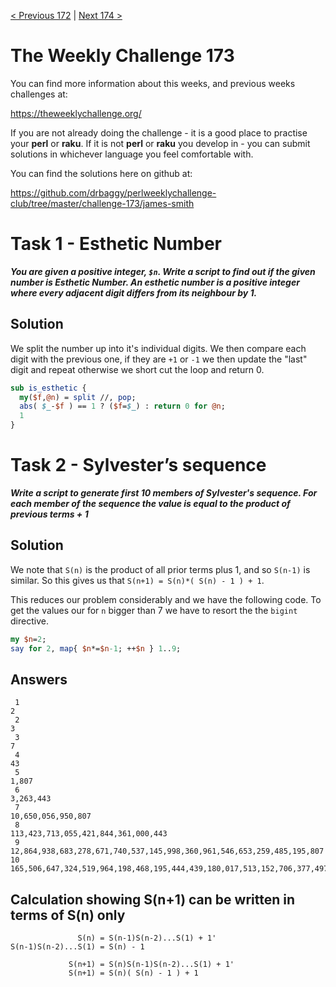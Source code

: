 [< Previous 172](https://github.com/drbaggy/perlweeklychallenge-club/tree/master/challenge-172/james-smith) |
[Next 174 >](https://github.com/drbaggy/perlweeklychallenge-club/tree/master/challenge-174/james-smith)

# The Weekly Challenge 173

You can find more information about this weeks, and previous weeks challenges at:

  https://theweeklychallenge.org/

If you are not already doing the challenge - it is a good place to practise your
**perl** or **raku**. If it is not **perl** or **raku** you develop in - you can
submit solutions in whichever language you feel comfortable with.

You can find the solutions here on github at:

https://github.com/drbaggy/perlweeklychallenge-club/tree/master/challenge-173/james-smith

# Task 1 - Esthetic Number

***You are given a positive integer, `$n`. Write a script to find out if the given number is Esthetic Number. An esthetic number is a positive integer where every adjacent digit differs from its neighbour by 1.***

## Solution

We split the number up into it's individual digits. We then compare each digit with the previous one, if they are `+1` or `-1` we then update the "last" digit and repeat otherwise we short cut the loop and return 0.

```perl
sub is_esthetic {
  my($f,@n) = split //, pop;
  abs( $_-$f ) == 1 ? ($f=$_) : return 0 for @n;
  1
}
```

# Task 2 - Sylvester’s sequence

***Write a script to generate first 10 members of Sylvester's sequence. For each member of the sequence the value is equal to the product of previous terms + 1***

## Solution

We note that `S(n)` is the product of all prior terms plus 1, and so `S(n-1)` is similar. So this gives us that `S(n+1) = S(n)*( S(n) - 1 ) + 1`.

This reduces our problem considerably and we have the following code. To get the values our for `n` bigger than 7 we have to resort the the `bigint` directive.

```perl
my $n=2;
say for 2, map{ $n*=$n-1; ++$n } 1..9;
```

## Answers
```
 1                                                                                                                                            2
 2                                                                                                                                            3
 3                                                                                                                                            7
 4                                                                                                                                           43
 5                                                                                                                                        1,807
 6                                                                                                                                    3,263,443
 7                                                                                                                           10,650,056,950,807
 8                                                                                                          113,423,713,055,421,844,361,000,443
 9                                                                       12,864,938,683,278,671,740,537,145,998,360,961,546,653,259,485,195,807
10  165,506,647,324,519,964,198,468,195,444,439,180,017,513,152,706,377,497,841,851,388,766,535,868,639,572,406,808,911,988,131,737,645,185,443
```

## Calculation showing S(n+1) can be written in terms of S(n) only
```
               S(n) = S(n-1)S(n-2)...S(1) + 1'
S(n-1)S(n-2)...S(1) = S(n) - 1

             S(n+1) = S(n)S(n-1)S(n-2)...S(1) + 1'
             S(n+1) = S(n)( S(n) - 1 ) + 1
```
